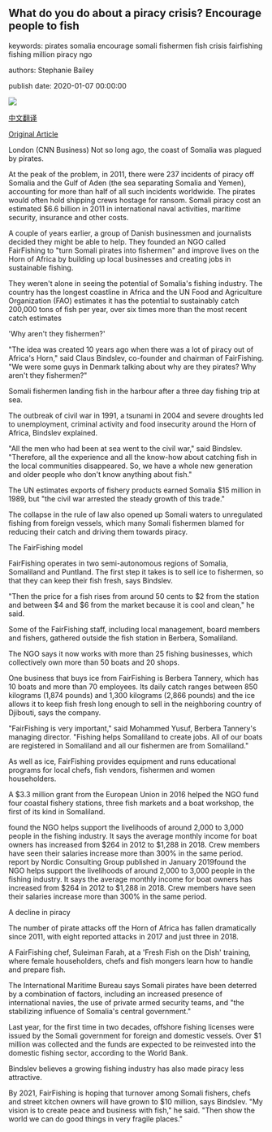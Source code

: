 ## What do you do about a piracy crisis? Encourage people to fish

keywords: pirates somalia encourage somali fishermen fish crisis fairfishing fishing million piracy ngo

authors: Stephanie Bailey

publish date: 2020-01-07 00:00:00

![](https://cdn.cnn.com/cnnnext/dam/assets/191202154930-fairfishing-4-super-tease.jpg)

[中文翻译](What%20do%20you%20do%20about%20a%20piracy%20crisis%3F%20Encourage%20people%20to%20fish_zh.md)

[Original Article](https://edition.cnn.com/2020/01/07/business/somali-piracy-fair-fishing-intl/index.html)

London (CNN Business) Not so long ago, the coast of Somalia was plagued by pirates.

At the peak of the problem, in 2011, there were 237 incidents of piracy off Somalia and the Gulf of Aden (the sea separating Somalia and Yemen), accounting for more than half of all such incidents worldwide. The pirates would often hold shipping crews hostage for ransom. Somali piracy cost an estimated $6.6 billion in 2011 in international naval activities, maritime security, insurance and other costs.

A couple of years earlier, a group of Danish businessmen and journalists decided they might be able to help. They founded an NGO called FairFishing to "turn Somali pirates into fishermen" and improve lives on the Horn of Africa by building up local businesses and creating jobs in sustainable fishing.

They weren't alone in seeing the potential of Somalia's fishing industry. The country has the longest coastline in Africa and the UN Food and Agriculture Organization (FAO) estimates it has the potential to sustainably catch 200,000 tons of fish per year, over six times more than the most recent catch estimates

'Why aren't they fishermen?'

"The idea was created 10 years ago when there was a lot of piracy out of Africa's Horn," said Claus Bindslev, co-founder and chairman of FairFishing. "We were some guys in Denmark talking about why are they pirates? Why aren't they fishermen?"

Somali fishermen landing fish in the harbour after a three day fishing trip at sea.

The outbreak of civil war in 1991, a tsunami in 2004 and severe droughts led to unemployment, criminal activity and food insecurity around the Horn of Africa, Bindslev explained.

"All the men who had been at sea went to the civil war," said Bindslev. "Therefore, all the experience and all the know-how about catching fish in the local communities disappeared. So, we have a whole new generation and older people who don't know anything about fish."

The UN estimates exports of fishery products earned Somalia $15 million in 1989, but "the civil war arrested the steady growth of this trade."

The collapse in the rule of law also opened up Somali waters to unregulated fishing from foreign vessels, which many Somali fishermen blamed for reducing their catch and driving them towards piracy.

The FairFishing model

FairFishing operates in two semi-autonomous regions of Somalia, Somaliland and Puntland. The first step it takes is to sell ice to fishermen, so that they can keep their fish fresh, says Bindslev.

"Then the price for a fish rises from around 50 cents to $2 from the station and between $4 and $6 from the market because it is cool and clean," he said.

Some of the FairFishing staff, including local management, board members and fishers, gathered outside the fish station in Berbera, Somaliland.

The NGO says it now works with more than 25 fishing businesses, which collectively own more than 50 boats and 20 shops.

One business that buys ice from FairFishing is Berbera Tannery, which has 10 boats and more than 70 employees. Its daily catch ranges between 850 kilograms (1,874 pounds) and 1,300 kilograms (2,866 pounds) and the ice allows it to keep fish fresh long enough to sell in the neighboring country of Djibouti, says the company.

"FairFishing is very important," said Mohammed Yusuf, Berbera Tannery's managing director. "Fishing helps Somaliland to create jobs. All of our boats are registered in Somaliland and all our fishermen are from Somaliland."

As well as ice, FairFishing provides equipment and runs educational programs for local chefs, fish vendors, fishermen and women householders.

A $3.3 million grant from the European Union in 2016 helped the NGO fund four coastal fishery stations, three fish markets and a boat workshop, the first of its kind in Somaliland.

found the NGO helps support the livelihoods of around 2,000 to 3,000 people in the fishing industry. It says the average monthly income for boat owners has increased from $264 in 2012 to $1,288 in 2018. Crew members have seen their salaries increase more than 300% in the same period. report by Nordic Consulting Group published in January 2019found the NGO helps support the livelihoods of around 2,000 to 3,000 people in the fishing industry. It says the average monthly income for boat owners has increased from $264 in 2012 to $1,288 in 2018. Crew members have seen their salaries increase more than 300% in the same period.

A decline in piracy

The number of pirate attacks off the Horn of Africa has fallen dramatically since 2011, with eight reported attacks in 2017 and just three in 2018.

A FairFishing chef, Suleiman Farah, at a 'Fresh Fish on the Dish' training, where female householders, chefs and fish mongers learn how to handle and prepare fish.

The International Maritime Bureau says Somali pirates have been deterred by a combination of factors, including an increased presence of international navies, the use of private armed security teams, and "the stabilizing influence of Somalia's central government."

Last year, for the first time in two decades, offshore fishing licenses were issued by the Somali government for foreign and domestic vessels. Over $1 million was collected and the funds are expected to be reinvested into the domestic fishing sector, according to the World Bank.

Bindslev believes a growing fishing industry has also made piracy less attractive.

By 2021, FairFishing is hoping that turnover among Somali fishers, chefs and street kitchen owners will have grown to $10 million, says Bindslev. "My vision is to create peace and business with fish," he said. "Then show the world we can do good things in very fragile places."